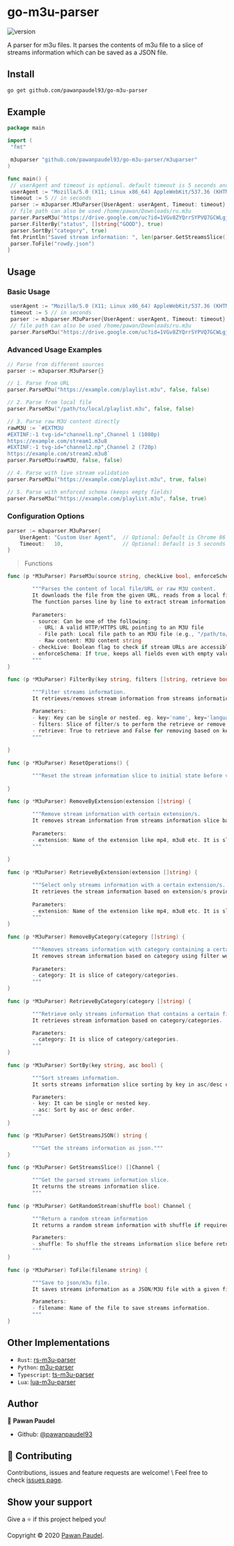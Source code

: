 # go-m3u-parser

![version](https://img.shields.io/badge/version-0.0.2-blue.svg?cacheSeconds=2592000)

A parser for m3u files. It parses the contents of m3u file to a slice of streams information which can be saved as a JSON file.

## Install

```sh
go get github.com/pawanpaudel93/go-m3u-parser
```

## Example

```go
package main

import (
 "fmt"

 m3uparser "github.com/pawanpaudel93/go-m3u-parser/m3uparser"
)

func main() {
 // userAgent and timeout is optional. default timeout is 5 seconds and userAgent is latest chrome version 86.
 userAgent := "Mozilla/5.0 (X11; Linux x86_64) AppleWebKit/537.36 (KHTML, like Gecko) Chrome/86.0.4240.198 Safari/537.36"
 timeout := 5 // in seconds
 parser := m3uparser.M3uParser{UserAgent: userAgent, Timeout: timeout}
 // file path can also be used /home/pawan/Downloads/ru.m3u
 parser.ParseM3u("https://drive.google.com/uc?id=1VGv8ZYQrrSYPVQ7GCWLgjMl6w9Ccrs4v&export=download", true, true)
 parser.FilterBy("status", []string{"GOOD"}, true)
 parser.SortBy("category", true)
 fmt.Println("Saved stream information: ", len(parser.GetStreamsSlice()))
 parser.ToFile("rowdy.json")
}

```

## Usage

### Basic Usage

```go
 userAgent := "Mozilla/5.0 (X11; Linux x86_64) AppleWebKit/537.36 (KHTML, like Gecko) Chrome/86.0.4240.198 Safari/537.36"
 timeout := 5 // in seconds
 parser := m3uparser.M3uParser{UserAgent: userAgent, Timeout: timeout}
 // file path can also be used /home/pawan/Downloads/ru.m3u
 parser.ParseM3u("https://drive.google.com/uc?id=1VGv8ZYQrrSYPVQ7GCWLgjMl6w9Ccrs4v&export=download", true, true)
```

### Advanced Usage Examples

```go
// Parse from different sources
parser := m3uparser.M3uParser{}

// 1. Parse from URL
parser.ParseM3u("https://example.com/playlist.m3u", false, false)

// 2. Parse from local file
parser.ParseM3u("/path/to/local/playlist.m3u", false, false)

// 3. Parse raw M3U content directly
rawM3U := `#EXTM3U
#EXTINF:-1 tvg-id="channel1.np",Channel 1 (1080p)
https://example.com/stream1.m3u8
#EXTINF:-1 tvg-id="channel2.np",Channel 2 (720p)
https://example.com/stream2.m3u8`
parser.ParseM3u(rawM3U, false, false)

// 4. Parse with live stream validation
parser.ParseM3u("https://example.com/playlist.m3u", true, false)

// 5. Parse with enforced schema (keeps empty fields)
parser.ParseM3u("https://example.com/playlist.m3u", false, true)
```

### Configuration Options

```go
parser := m3uparser.M3uParser{
    UserAgent: "Custom User Agent",  // Optional: Default is Chrome 86
    Timeout:   10,                   // Optional: Default is 5 seconds
}
```

>Functions

```go
func (p *M3uParser) ParseM3u(source string, checkLive bool, enforceSchema bool) {

        """Parses the content of local file/URL or raw M3U content.
        It downloads the file from the given URL, reads from a local file path, or parses raw M3U content directly.
        The function parses line by line to extract stream information into a structured format.
  
        Parameters:
        - source: Can be one of the following:
          - URL: A valid HTTP/HTTPS URL pointing to an M3U file
          - File path: Local file path to an M3U file (e.g., "/path/to/file.m3u")
          - Raw content: M3U content string
        - checkLive: Boolean flag to check if stream URLs are accessible and working
        - enforceSchema: If true, keeps all fields even with empty values; if false, removes keys with empty string values
        """
}
 
func (p *M3uParser) FilterBy(key string, filters []string, retrieve bool) {

        """Filter streams information.
        It retrieves/removes stream information from streams information slice using filter/s on key.

        Parameters:
        - key: Key can be single or nested. eg. key='name', key='language-name'
        - filters: Slice of filter/s to perform the retrieve or remove operation.
        - retrieve: True to retrieve and False for removing based on key.
        """
  
}
  
func (p *M3uParser) ResetOperations() {

        """Reset the stream information slice to initial state before various operations."""
  
}
  
func (p *M3uParser) RemoveByExtension(extension []string) {

        """Remove stream information with certain extension/s.
        It removes stream information from streams information slice based on extension/s provided.
  
        Parameters:
        - extension: Name of the extension like mp4, m3u8 etc. It is slice of extension/s.
        """
  
}
  
func (p *M3uParser) RetrieveByExtension(extension []string) {

        """Select only streams information with a certain extension/s.
        It retrieves the stream information based on extension/s provided.
  
        Parameters:
        - extension: Name of the extension like mp4, m3u8 etc. It is slice of extension/s.
        """
}
  
func (p *M3uParser) RemoveByCategory(category []string) {

        """Removes streams information with category containing a certain filter word/s.
        It removes stream information based on category using filter word/s.
  
        Parameters:
        - category: It is slice of category/categories.
        """
}
  
func (p *M3uParser) RetrieveByCategory(category []string) {

        """Retrieve only streams information that contains a certain filter word/s.
        It retrieves stream information based on category/categories.

        Parameters:
        - category: It is slice of category/categories.
        """
}
  
func (p *M3uParser) SortBy(key string, asc bool) {

        """Sort streams information.
        It sorts streams information slice sorting by key in asc/desc order.

        Parameters:
        - key: It can be single or nested key.
        - asc: Sort by asc or desc order.
        """
}

func (p *M3uParser) GetStreamsJSON() string {

        """Get the streams information as json."""
}
  
func (p *M3uParser) GetStreamsSlice() []Channel {

        """Get the parsed streams information slice.
        It returns the streams information slice.
        """
  
func (p *M3uParser) GetRandomStream(shuffle bool) Channel {

        """Return a random stream information
        It returns a random stream information with shuffle if required.

        Parameters:
        - shuffle: To shuffle the streams information slice before returning the random stream information.
        """
}
  
func (p *M3uParser) ToFile(filename string) {

        """Save to json/m3u file.
        It saves streams information as a JSON/M3U file with a given filename.

        Parameters:
        - filename: Name of the file to save streams information.
        """
}

```

## Other Implementations

- `Rust`: [rs-m3u-parser](https://github.com/pawanpaudel93/rs-m3u-parser)
- `Python`: [m3u-parser](https://github.com/pawanpaudel93/m3u-parser)
- `Typescript`: [ts-m3u-parser](https://github.com/pawanpaudel93/ts-m3u-parser)
- `Lua`: [lua-m3u-parser](https://github.com/pawanpaudel93/lua-m3u-parser)

## Author

👤 **Pawan Paudel**

- Github: [@pawanpaudel93](https://github.com/pawanpaudel93)

## 🤝 Contributing

Contributions, issues and feature requests are welcome! \ Feel free to check [issues page](https://github.com/pawanpaudel93/go-m3u-parser/issues).

## Show your support

Give a ⭐️ if this project helped you!

Copyright © 2020 [Pawan Paudel](https://github.com/pawanpaudel93).
